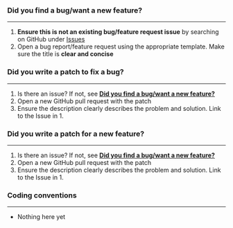 ### Did you find a bug/want a new feature?
------------

1. **Ensure this is not an existing bug/feature request issue** by searching on GitHub under [Issues](https://github.com/dansheps/bestride)
2. Open a bug report/feature request using the appropriate template.  Make sure the title is **clear and concise**

### Did you write a patch to fix a bug?
------------

1. Is there an issue?  If not, see [**Did you find a bug/want a new feature?**](#did-you-find-a-bugwant-a-new-feature)
2. Open a new GitHub pull request with the patch
3. Ensure the description clearly describes the problem and solution.  Link to the Issue in 1.

### Did you write a patch for a new feature?
------------

1. Is there an issue?  If not, see [**Did you find a bug/want a new feature?**](#did-you-find-a-bugwant-a-new-feature)
2. Open a new GitHub pull request with the patch
3. Ensure the description clearly describes the problem and solution.  Link to the Issue in 1.

### Coding conventions
------------

* Nothing here yet
